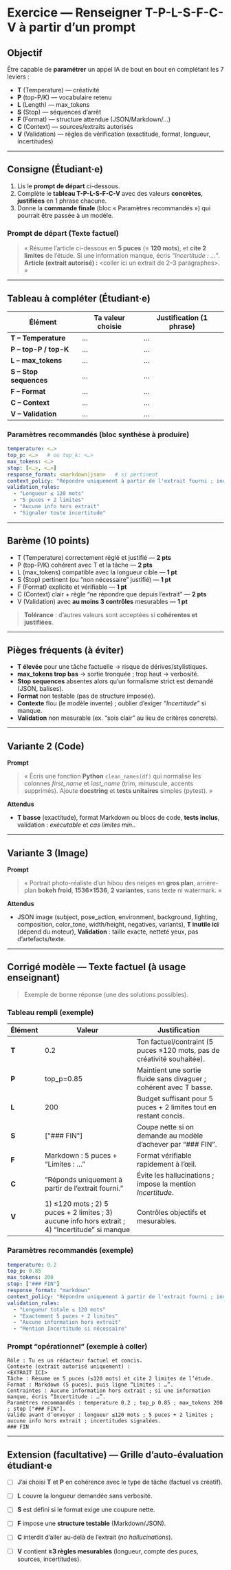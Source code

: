 # Exercice — Renseigner T-P-L-S-F-C-V à partir d’un prompt

## Objectif

Être capable de **paramétrer** un appel IA de bout en bout en complétant les 7 leviers :

* **T** (Temperature) — créativité
* **P** (top-P/K) — vocabulaire retenu
* **L** (Length) — max_tokens
* **S** (Stop) — séquences d’arrêt
* **F** (Format) — structure attendue (JSON/Markdown/…)
* **C** (Context) — sources/extraits autorisés
* **V** (Validation) — règles de vérification (exactitude, format, longueur, incertitudes)

---

## Consigne (Étudiant·e)

1. Lis le **prompt de départ** ci-dessous.
2. Complète le **tableau T-P-L-S-F-C-V** avec des valeurs **concrètes**, **justifiées** en 1 phrase chacune.
3. Donne la **commande finale** (bloc « Paramètres recommandés ») qui pourrait être passée à un modèle.

### Prompt de départ (Texte factuel)

> « Résume l’article ci-dessous en **5 puces** (≤ **120 mots**), et **cite 2 limites** de l’étude.
> Si une information manque, écris *“Incertitude : …”*.
> **Article (extrait autorisé) :** <coller ici un extrait de 2–3 paragraphes>. »

---

## Tableau à compléter (Étudiant·e)

| Élément                | Ta valeur choisie | Justification (1 phrase) |
| ---------------------- | ----------------- | ------------------------ |
| **T – Temperature**    | …                 | …                        |
| **P – top-P / top-K**  | …                 | …                        |
| **L – max_tokens**     | …                 | …                        |
| **S – Stop sequences** | …                 | …                        |
| **F – Format**         | …                 | …                        |
| **C – Context**        | …                 | …                        |
| **V – Validation**     | …                 | …                        |

### Paramètres recommandés (bloc synthèse à produire)

```yaml
temperature: <…>
top_p: <…>   # ou top_k: <…>
max_tokens: <…>
stop: [<…>, <…>]
response_format: <markdown|json>   # si pertinent
context_policy: "Répondre uniquement à partir de l'extrait fourni ; indiquer Incertitude si manquant."
validation_rules:
  - "Longueur ≤ 120 mots"
  - "5 puces + 2 limites"
  - "Aucune info hors extrait"
  - "Signaler toute incertitude"
```

---

## Barème (10 points)

* T (Temperature) correctement réglé et justifié — **2 pts**
* P (top-P/K) cohérent avec T et la tâche — **2 pts**
* L (max_tokens) compatible avec la longueur cible — **1 pt**
* S (Stop) pertinent (ou “non nécessaire” justifié) — **1 pt**
* F (Format) explicite et vérifiable — **1 pt**
* C (Context) clair + règle “ne répondre que depuis l’extrait” — **2 pts**
* V (Validation) avec **au moins 3 contrôles** mesurables — **1 pt**

> **Tolérance** : d’autres valeurs sont acceptées si **cohérentes et justifiées**.

---

## Pièges fréquents (à éviter)

* **T élevée** pour une tâche factuelle → risque de dérives/stylistiques.
* **max_tokens trop bas** → sortie tronquée ; trop haut → verbosité.
* **Stop sequences** absentes alors qu’un formalisme strict est demandé (JSON, balises).
* **Format** non testable (pas de structure imposée).
* **Contexte** flou (le modèle invente) ; oublier d’exiger *“Incertitude”* si manque.
* **Validation** non mesurable (ex. “sois clair” au lieu de critères concrets).

---

## Variante 2 (Code)

**Prompt**

> « Écris une fonction **Python** `clean_names(df)` qui normalise les colonnes *first_name* et *last_name* (trim, minuscule, accents supprimés). Ajoute **docstring** et **tests unitaires** simples (pytest). »

**Attendus**

* **T basse** (exactitude), format Markdown ou blocs de code, **tests inclus**, validation : *exécutable* et *cas limites min.*.

---

## Variante 3 (Image)

**Prompt**

> « Portrait photo-réaliste d’un hibou des neiges en **gros plan**, arrière-plan **bokeh froid**, **1536×1536**, **2 variantes**, sans texte ni watermark. »

**Attendus**

* JSON image (subject, pose_action, environment, background, lighting, composition, color_tone, width/height, negatives, variants), **T inutile ici** (dépend du moteur), **Validation** : taille exacte, netteté yeux, pas d’artefacts/texte.

---

## Corrigé modèle — **Texte factuel** (à usage enseignant)

> Exemple de bonne réponse (une des solutions possibles).

### Tableau rempli (exemple)

| Élément | Valeur                                                                                           | Justification                                                           |
| ------- | ------------------------------------------------------------------------------------------------ | ----------------------------------------------------------------------- |
| **T**   | 0.2                                                                                              | Ton factuel/contraint (5 puces ≤120 mots, pas de créativité souhaitée). |
| **P**   | top_p=0.85                                                                                       | Maintient une sortie fluide sans divaguer ; cohérent avec T basse.      |
| **L**   | 200                                                                                              | Budget suffisant pour 5 puces + 2 limites tout en restant concis.       |
| **S**   | ["### FIN"]                                                                                      | Coupe nette si on demande au modèle d’achever par “### FIN”.            |
| **F**   | Markdown : 5 puces + “Limites : …”                                                               | Format vérifiable rapidement à l’œil.                                   |
| **C**   | “Réponds uniquement à partir de l’extrait fourni.”                                               | Évite les hallucinations ; impose la mention *Incertitude*.             |
| **V**   | 1) ≤120 mots ; 2) 5 puces + 2 limites ; 3) aucune info hors extrait ; 4) “Incertitude” si manque | Contrôles objectifs et mesurables.                                      |

### Paramètres recommandés (exemple)

```yaml
temperature: 0.2
top_p: 0.85
max_tokens: 200
stop: ["### FIN"]
response_format: "markdown"
context_policy: "Répondre uniquement à partir de l'extrait fourni ; indiquer 'Incertitude : …' si l'information manque."
validation_rules:
  - "Longueur totale ≤ 120 mots"
  - "Exactement 5 puces + 2 limites"
  - "Aucune information hors extrait"
  - "Mention Incertitude si nécessaire"
```

### Prompt “opérationnel” (exemple à coller)

```
Rôle : Tu es un rédacteur factuel et concis.
Contexte (extrait autorisé uniquement) :
<EXTRAIT ICI>
Tâche : Résume en 5 puces (≤120 mots) et cite 2 limites de l’étude.
Format : Markdown (5 puces), puis ligne “Limites : …”.
Contraintes : Aucune information hors extrait ; si une information manque, écris “Incertitude : …”.
Paramètres recommandés : temperature 0.2 ; top_p 0.85 ; max_tokens 200 ; stop ["### FIN"].
Valide avant d’envoyer : longueur ≤120 mots ; 5 puces + 2 limites ; aucune info hors extrait ; incertitudes signalées.
### FIN
```

---

## Extension (facultative) — Grille d’auto-évaluation étudiant·e

* [ ] J’ai choisi **T** et **P** en cohérence avec le type de tâche (factuel vs créatif).
* [ ] **L** couvre la longueur demandée sans verbosité.
* [ ] **S** est défini si le format exige une coupure nette.
* [ ] **F** impose une **structure testable** (Markdown/JSON).
* [ ] **C** interdit d’aller au-delà de l’extrait (*no hallucinations*).
* [ ] **V** contient **≥3 règles mesurables** (longueur, compte des puces, sources, incertitudes).

